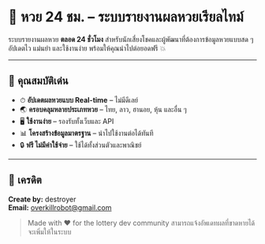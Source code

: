 # 🎯 หวย 24 ชม. – ระบบรายงานผลหวยเรียลไทม์

ระบบรายงานผลหวย **ตลอด 24 ชั่วโมง** สำหรับนักเสี่ยงโชคและผู้พัฒนาที่ต้องการข้อมูลหวยแบบสด ๆ  
อัปเดตไว แม่นยำ และใช้งานง่าย พร้อมให้คุณนำไปต่อยอดฟรี 💥

---

## 🚀 คุณสมบัติเด่น

- ⏱ **อัปเดตผลหวยแบบ Real-time** – ไม่มีดีเลย์
- 🌏 **ครอบคลุมหลายประเภทหวย** – ไทย, ลาว, ฮานอย, หุ้น และอื่น ๆ
- 🖥 **ใช้งานง่าย** – รองรับทั้งเว็บและ API
- 📊 **โครงสร้างข้อมูลมาตรฐาน** – นำไปใช้งานต่อได้ทันที
- 🔒 **ฟรี ไม่มีค่าใช้จ่าย** – ใช้ได้ทั้งส่วนตัวและพาณิชย์

---

## 👑 เครดิต

**Create by:** destroyer  
**Email:** [overkillrobot@gmail.com](mailto:overkillrobot@gmail.com)  

> Made with ❤️ for the lottery dev community
> สามารถแจ้งอัพเดทผลที่ขาดหายได้ จะเพิ่มให้ในระบบ